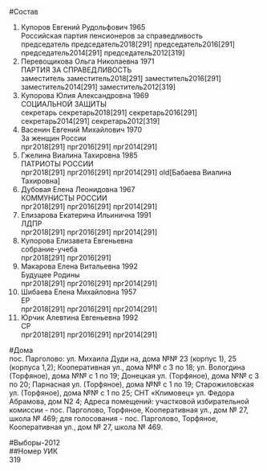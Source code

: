 #Состав  
1. Купоров Евгений Рудольфович 1965  
    Российская партия пенсионеров за справедливость  
    председатель председатель2018[291] председатель2016[291] председатель2014[291] председатель2012[319]  
2. Перевощикова Ольга Николаевна 1971  
    ПАРТИЯ ЗА СПРАВЕДЛИВОСТЬ  
    заместитель заместитель2018[291] заместитель2016[291] заместитель2014[291] заместитель2012[319]  
3. Купорова Юлия Александровна 1969  
    СОЦИАЛЬНОЙ ЗАЩИТЫ  
    секретарь секретарь2018[291] секретарь2016[291] секретарь2014[291] секретарь2012[319]  
4. Васенин Евгений Михайлович 1970  
    За женщин России  
    прг2018[291] прг2016[291] прг2014[291]  
5. Гжелина Виалина Тахировна 1985  
    ПАТРИОТЫ РОССИИ  
    прг2018[291] прг2016[291] прг2014[291] old[Бабаева Виалина Тахировна]  
6. Дубовая Елена Леонидовна 1967  
    КОММУНИСТЫ РОССИИ  
    прг2018[291] прг2016[291] прг2014[291]  
7. Елизарова Екатерина Ильинична 1991  
    ЛДПР  
    прг2018[291] прг2016[291] прг2014[291]  
8. Купорова Елизавета Евгеньевна  
    собрание-учеба  
    прг2018[291] прг2016[291]  
9. Макарова Елена Витальевна 1992  
    Будущее Родины  
    прг2018[291] прг2016[291] прг2014[291]  
10. Шибаева Елена Михайловна 1957  
    ЕР  
    прг2018[291] прг2016[291] прг2014[291]  
11. Юрчик Алевтина Евгеньевна 1992  
    СР  
    прг2018[291] прг2016[291] прг2014[291]  
  
#Дома  
пос. Парголово: ул. Михаила Дуди на, дома №№ 23 (корпус 1), 25 (корпуса 1,2); Кооперативная ул., дома №№ с 3 по 18; ул. Вологдина (Торфяное), дома №№ с 1 по 19; Донецкая ул. (Торфяное), дома №№ с 3 по 20; Парнасная ул. (Торфяное), дома №№ с 1 по 19; Старожиловская ул. (Торфяное), дома №№ с 1 по 25; СНТ «Кпимовец» ул. Федора Абрамова, дом N2 4; Адреса помещений: участковой избирательной комиссии - пос. Парголово, Торфяное, Кооперативная ул., дом № 27, школа № 469; для голосования - пос. Парголово, Торфяное, Кооперативная ул., дом № 27, школа № 469.  
  
#Выборы-2012  
##Номер УИК  
319  
